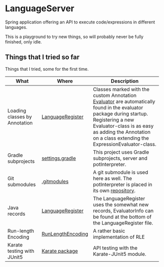 # LanguageServer

Spring application offering an API to execute code/expressions in different languages.

This is a playground to try new things, so will probably never be fully finished, only idle.

## Things that I tried so far

Things that I tried, some for the first time.

| What                          | Where                                                                                                        | Description                                                                                                                                                                                                                                                                                                                      |
|-------------------------------|--------------------------------------------------------------------------------------------------------------|----------------------------------------------------------------------------------------------------------------------------------------------------------------------------------------------------------------------------------------------------------------------------------------------------------------------------------|
| Loading classes by Annotation | [LanguageRegister](./server/src/main/java/at/schrer/languageServer/evaluation/LanguageRegister.java)         | Classes marked with the custom Annotation [Evaluator](./server/src/main/java/at/schrer/languageServer/evaluation/util/Evaluator.java) are automatically found in the evaluator package during startup. Registering a new Evaluator-class is as easy as adding the Annotation on a class extending the ExpressionEvaluator-class. |
| Gradle subprojects            | [settings.gradle](./settings.gradle)                                                                         | This project uses Gradle subprojects, server and potInterpreter.                                                                                                                                                                                                                                                                 |
| Git submodules                | [.gitmodules](./.gitmodules)                                                                                 | A git submodule is used here as well. The potInterpreter is placed in its own [repository](https://github.com/schrer/potInterpreter).                                                                                                                                                                                            |
| Java records                  | [LanguageRegister](./server/src/main/java/at/schrer/languageServer/evaluation/LanguageRegister.java)         | The LanguageRegister uses the somewhat new records, EvaluatorInfo can be found at the bottom of the LanguageRegister file.                                                                                                                                                                                                       |
| Run-length Encoding           | [RunLengthEncoding](./server/src/main/java/at/schrer/languageServer/util/compression/RunLengthEncoding.java) | A rather basic implementation of RLE                                                                 |
| Karate testing with JUnit5    | [Karate package](./server/src/test/java/at/schrer/languageServer/frontend/karate)                            | API testing with the Karate-JUnit5 module.                                                                   |